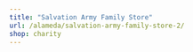 ```yaml
---
title: "Salvation Army Family Store"
url: /alameda/salvation-army-family-store-2/
shop: charity
---
```


